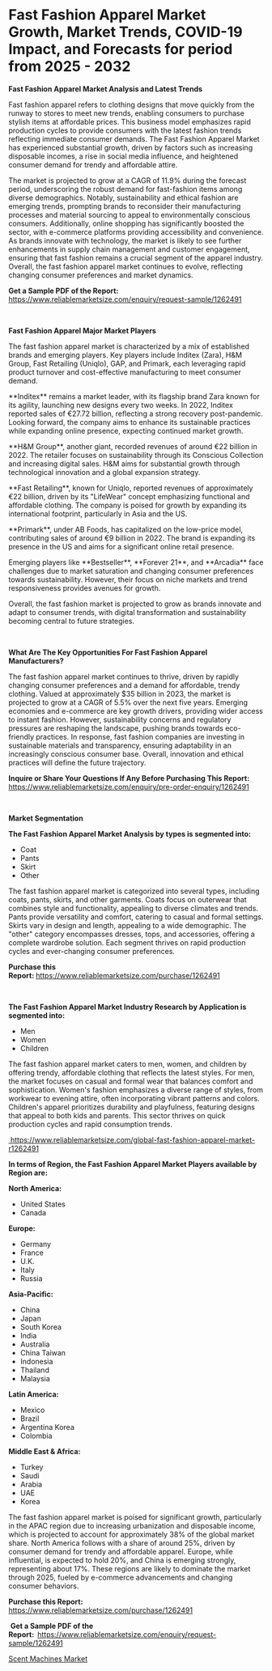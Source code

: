 <p><h1>Fast Fashion Apparel Market Growth, Market Trends, COVID-19 Impact, and Forecasts for period from 2025 - 2032</h1></p><p><strong>Fast Fashion Apparel Market Analysis and Latest Trends</strong></p>
<p><p>Fast fashion apparel refers to clothing designs that move quickly from the runway to stores to meet new trends, enabling consumers to purchase stylish items at affordable prices. This business model emphasizes rapid production cycles to provide consumers with the latest fashion trends reflecting immediate consumer demands. The Fast Fashion Apparel Market has experienced substantial growth, driven by factors such as increasing disposable incomes, a rise in social media influence, and heightened consumer demand for trendy and affordable attire.</p><p>The market is projected to grow at a CAGR of 11.9% during the forecast period, underscoring the robust demand for fast-fashion items among diverse demographics. Notably, sustainability and ethical fashion are emerging trends, prompting brands to reconsider their manufacturing processes and material sourcing to appeal to environmentally conscious consumers. Additionally, online shopping has significantly boosted the sector, with e-commerce platforms providing accessibility and convenience. As brands innovate with technology, the market is likely to see further enhancements in supply chain management and customer engagement, ensuring that fast fashion remains a crucial segment of the apparel industry. Overall, the fast fashion apparel market continues to evolve, reflecting changing consumer preferences and market dynamics.</p></p>
<p><strong>Get a Sample PDF of the Report:&nbsp;</strong> <a href="https://www.reliablemarketsize.com/enquiry/request-sample/1262491?utm_campaign=2295&utm_medium=2&utm_source=Github&utm_content=ia&utm_term=08022025&utm_id=fast-fashion-apparel">https://www.reliablemarketsize.com/enquiry/request-sample/1262491</a></p>
<p>&nbsp;</p>
<p><strong>Fast Fashion Apparel Major Market Players</strong></p>
<p><p>The fast fashion apparel market is characterized by a mix of established brands and emerging players. Key players include Inditex (Zara), H&M Group, Fast Retailing (Uniqlo), GAP, and Primark, each leveraging rapid product turnover and cost-effective manufacturing to meet consumer demand.</p><p>**Inditex** remains a market leader, with its flagship brand Zara known for its agility, launching new designs every two weeks. In 2022, Inditex reported sales of €27.72 billion, reflecting a strong recovery post-pandemic. Looking forward, the company aims to enhance its sustainable practices while expanding online presence, expecting continued market growth.</p><p>**H&M Group**, another giant, recorded revenues of around €22 billion in 2022. The retailer focuses on sustainability through its Conscious Collection and increasing digital sales. H&M aims for substantial growth through technological innovation and a global expansion strategy.</p><p>**Fast Retailing**, known for Uniqlo, reported revenues of approximately €22 billion, driven by its "LifeWear" concept emphasizing functional and affordable clothing. The company is poised for growth by expanding its international footprint, particularly in Asia and the US.</p><p>**Primark**, under AB Foods, has capitalized on the low-price model, contributing sales of around €9 billion in 2022. The brand is expanding its presence in the US and aims for a significant online retail presence.</p><p>Emerging players like **Bestseller**, **Forever 21**, and **Arcadia** face challenges due to market saturation and changing consumer preferences towards sustainability. However, their focus on niche markets and trend responsiveness provides avenues for growth.</p><p>Overall, the fast fashion market is projected to grow as brands innovate and adapt to consumer trends, with digital transformation and sustainability becoming central to future strategies.</p></p>
<p>&nbsp;</p>
<p><strong>What Are The Key Opportunities For Fast Fashion Apparel Manufacturers?</strong></p>
<p><p>The fast fashion apparel market continues to thrive, driven by rapidly changing consumer preferences and a demand for affordable, trendy clothing. Valued at approximately $35 billion in 2023, the market is projected to grow at a CAGR of 5.5% over the next five years. Emerging economies and e-commerce are key growth drivers, providing wider access to instant fashion. However, sustainability concerns and regulatory pressures are reshaping the landscape, pushing brands towards eco-friendly practices. In response, fast fashion companies are investing in sustainable materials and transparency, ensuring adaptability in an increasingly conscious consumer base. Overall, innovation and ethical practices will define the future trajectory.</p></p>
<p><strong>Inquire or Share Your Questions If Any Before Purchasing This Report:</strong> <a href="https://www.reliablemarketsize.com/enquiry/pre-order-enquiry/1262491?utm_campaign=2295&utm_medium=2&utm_source=Github&utm_content=ia&utm_term=08022025&utm_id=fast-fashion-apparel">https://www.reliablemarketsize.com/enquiry/pre-order-enquiry/1262491</a></p>
<p>&nbsp;</p>
<p><strong>Market Segmentation</strong></p>
<p><strong>The Fast Fashion Apparel Market Analysis by types is segmented into:</strong></p>
<p><ul><li>Coat</li><li>Pants</li><li>Skirt</li><li>Other</li></ul></p>
<p><p>The fast fashion apparel market is categorized into several types, including coats, pants, skirts, and other garments. Coats focus on outerwear that combines style and functionality, appealing to diverse climates and trends. Pants provide versatility and comfort, catering to casual and formal settings. Skirts vary in design and length, appealing to a wide demographic. The "other" category encompasses dresses, tops, and accessories, offering a complete wardrobe solution. Each segment thrives on rapid production cycles and ever-changing consumer preferences.</p></p>
<p><strong>Purchase this Report:&nbsp;</strong><a href="https://www.reliablemarketsize.com/purchase/1262491?utm_campaign=2295&utm_medium=2&utm_source=Github&utm_content=ia&utm_term=08022025&utm_id=fast-fashion-apparel">https://www.reliablemarketsize.com/purchase/1262491</a></p>
<p>&nbsp;</p>
<p><strong>The Fast Fashion Apparel Market Industry Research by Application is segmented into:</strong></p>
<p><ul><li>Men</li><li>Women</li><li>Children</li></ul></p>
<p><p>The fast fashion apparel market caters to men, women, and children by offering trendy, affordable clothing that reflects the latest styles. For men, the market focuses on casual and formal wear that balances comfort and sophistication. Women's fashion emphasizes a diverse range of styles, from workwear to evening attire, often incorporating vibrant patterns and colors. Children's apparel prioritizes durability and playfulness, featuring designs that appeal to both kids and parents. This sector thrives on quick production cycles and rapid consumption trends.</p></p>
<p><a href="https://www.reliablemarketsize.com/global-fast-fashion-apparel-market-r1262491?utm_campaign=2295&utm_medium=2&utm_source=Github&utm_content=ia&utm_term=08022025&utm_id=fast-fashion-apparel">&nbsp;https://www.reliablemarketsize.com/global-fast-fashion-apparel-market-r1262491</a></p>
<p><strong>In terms of Region, the Fast Fashion Apparel Market Players available by Region are:</strong></p>
<p>
    <p> <strong> North America: </strong>
        <ul>
            <li>United States</li>
            <li>Canada</li>
        </ul>
        </p> 
    <p> <strong> Europe: </strong>
        <ul>
            <li>Germany</li>
            <li>France</li>
            <li>U.K.</li>
            <li>Italy</li>
            <li>Russia</li>
        </ul>
        </p> 
    <p> <strong> Asia-Pacific: </strong>
        <ul>
            <li>China</li>
            <li>Japan</li>
            <li>South Korea</li>
            <li>India</li>
            <li>Australia</li>
            <li>China Taiwan</li>
            <li>Indonesia</li>
            <li>Thailand</li>
            <li>Malaysia</li>
        </ul>
        </p> 
    <p> <strong> Latin America: </strong>
        <ul>
            <li>Mexico</li>
            <li>Brazil</li>
            <li>Argentina Korea</li>
            <li>Colombia</li>
        </ul>
        </p> 
    <p> <strong> Middle East & Africa: </strong>
        <ul>
            <li>Turkey</li>
            <li>Saudi</li>
            <li>Arabia</li>
            <li>UAE</li>
            <li>Korea</li>
        </ul>
    </p>
    </p>
<p><p>The fast fashion apparel market is poised for significant growth, particularly in the APAC region due to increasing urbanization and disposable income, which is projected to account for approximately 38% of the global market share. North America follows with a share of around 25%, driven by consumer demand for trendy and affordable apparel. Europe, while influential, is expected to hold 20%, and China is emerging strongly, representing about 17%. These regions are likely to dominate the market through 2025, fueled by e-commerce advancements and changing consumer behaviors.</p></p>
<p><strong>Purchase this Report: </strong><a href="https://www.reliablemarketsize.com/purchase/1262491?utm_campaign=2295&utm_medium=2&utm_source=Github&utm_content=ia&utm_term=08022025&utm_id=fast-fashion-apparel">https://www.reliablemarketsize.com/purchase/1262491</a></p>
<p>&nbsp;<strong>Get a Sample PDF of the Report:&nbsp;&nbsp;</strong><a href="https://www.reliablemarketsize.com/enquiry/request-sample/1262491?utm_campaign=2295&utm_medium=2&utm_source=Github&utm_content=ia&utm_term=08022025&utm_id=fast-fashion-apparel">https://www.reliablemarketsize.com/enquiry/request-sample/1262491</a></p>
<p><strong></strong></p>
<p><p><a href="https://github.com/arvelm4nthig/Market-Research-Report-List-1/blob/main/scent-machines-market.md?utm_campaign=2295&utm_medium=2&utm_source=Github&utm_content=ia&utm_term=08022025&utm_id=fast-fashion-apparel">Scent Machines Market</a></p></p>